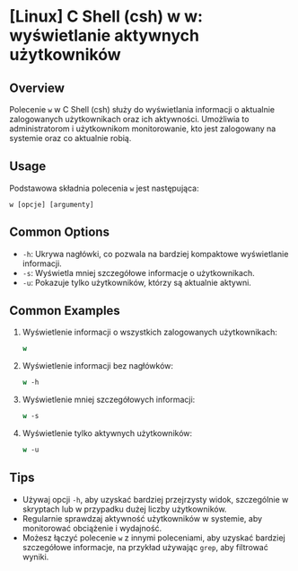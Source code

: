 # [Linux] C Shell (csh) w w: wyświetlanie aktywnych użytkowników

## Overview
Polecenie `w` w C Shell (csh) służy do wyświetlania informacji o aktualnie zalogowanych użytkownikach oraz ich aktywności. Umożliwia to administratorom i użytkownikom monitorowanie, kto jest zalogowany na systemie oraz co aktualnie robią.

## Usage
Podstawowa składnia polecenia `w` jest następująca:

```
w [opcje] [argumenty]
```

## Common Options
- `-h`: Ukrywa nagłówki, co pozwala na bardziej kompaktowe wyświetlanie informacji.
- `-s`: Wyświetla mniej szczegółowe informacje o użytkownikach.
- `-u`: Pokazuje tylko użytkowników, którzy są aktualnie aktywni.

## Common Examples
1. Wyświetlenie informacji o wszystkich zalogowanych użytkownikach:
   ```csh
   w
   ```

2. Wyświetlenie informacji bez nagłówków:
   ```csh
   w -h
   ```

3. Wyświetlenie mniej szczegółowych informacji:
   ```csh
   w -s
   ```

4. Wyświetlenie tylko aktywnych użytkowników:
   ```csh
   w -u
   ```

## Tips
- Używaj opcji `-h`, aby uzyskać bardziej przejrzysty widok, szczególnie w skryptach lub w przypadku dużej liczby użytkowników.
- Regularnie sprawdzaj aktywność użytkowników w systemie, aby monitorować obciążenie i wydajność.
- Możesz łączyć polecenie `w` z innymi poleceniami, aby uzyskać bardziej szczegółowe informacje, na przykład używając `grep`, aby filtrować wyniki.